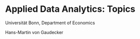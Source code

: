 # Applied Data Analytics: Topics

Universität Bonn, Department of Economics

Hans-Martin von Gaudecker
